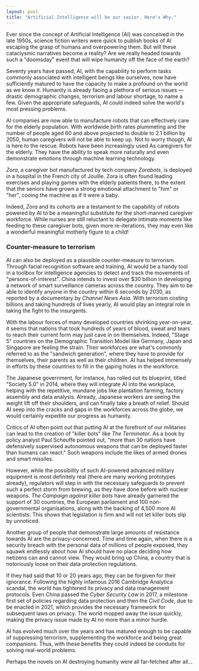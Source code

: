 ```yaml
---
layout: post
title: "Artificial Intelligence will be our savior. Here's Why."
---
```




Ever since the concept of Artificial Intelligence (AI) was conceived in the late 1950s, science fiction writers were quick to publish books of AI escaping the grasp of humans and overpowering them. But will these cataclysmic narratives become a reality? Are we really headed towards such a "doomsday" event that will wipe humanity off the face of the earth?

Seventy years have passed, AI, with the capability to perform tasks commonly associated with intelligent beings like ourselves, now have sufficiently matured to have the capacity to make a profound on the world as we know it. Humanity is already facing a plethora of serious issues — drastic demographic changes, terrorism and labour shortage, to name a few. Given the appropriate safeguards, AI could indeed solve the world's most pressing problems.

AI companies are now able to manufacture robots that can effectively care for the elderly population. With worldwide birth rates plummeting and the number of people aged 60 and above projected to double to 2.1 billion by 2050, human caregivers will not be able to keep up. Not to worry though, AI is here to the rescue. Robots have been increasingly used As caregivers for the elderly. They have the ability to speak more naturally and even demonstrate emotions through machine learning technology. 

*Zora*, a caregiver bot manufactured by tech company *Zorabots*, is deployed in a hospital in the French city of Jouille. Zora is often found leading exercises and playing games with the elderly patients there, to the extent that the seniors have grown a strong emotional attachment to "him" or "her", cooing the machine as if it were a baby. 

Indeed, *Zora* and its cohorts are a testament to the capability of robots powered by AI to be a meaningful substitute for the short-manned caregiver workforce. While nurses are still reluctant to delegate intimate moments like feeding to these caregiver bots, given more re-iterations, they may even like a wonderful meaningful motherly figure to a child!

### Counter-measure to terrorism

AI can also be deployed as a plausible counter-measure to terrorism. Through facial recognition software and training, AI would be a handy tool in a toolbox for intelligence agencies to detect and track the movements of "persons-of-interest". China intends to invest over $30 billion in developing a network of smart surveillance cameras across the country. They aim to be able to identify anyone in the country within 6 seconds by 2030, as reported by a documentary by *Channel News Asia.* With terrorism costing billions and taking hundreds of lives yearly, AI would play an integral role in taking the fight to the insurgents.

With the labour forces of many developed countries shrinking year-on-year, it seems that nations that took hundreds of years of blood, sweat and tears to reach their current form may just cave in on themselves. Indeed, "Stage 5" countries on the Demographic Transition Model like Germany, Japan and Singapore are feeling the strain. Their workforces are what's commonly referred to as the "sandwich generation", where they have to provide for themselves, their parents as well as their children. AI has helped immensely in efforts by these countries to fill in the gaping holes in the workforce. 

The Japanese government, for instance, has rolled out its blueprint, titled "Society 5.0" in 2014, where they will integrate AI into the workplace, helping with the repetitive, mundane jobs like plantation farming, factory assembly and data analysis. Already, Japanese workers are seeing the weight lift off their shoulders, and can finally take a breath of relief. Should AI seep into the cracks and gaps in the workforces across the globe, we would certainly expedite our progress as humanity.

Critics of AI often point out that putting AI at the forefront of our militaries can lead to the creation of "killer bots" like *The Terminator*. As a book by policy analyst Paul Scheuffe pointed out, "more than 30 nations have defensively supervised autonomous weapons that can be deployed faster than humans can react." Such weapons include the likes of armed drones and smart missiles.

However, while the possibility of such AI-powered advanced military equipment is most definitely real (there are many working prototypes already), regulators will step in with the necessary safeguards to prevent such a perfect storm from brewing, as they have done before with nuclear weapons. *The Campaign against killer bots* have already garnered the support of 30 countries, the European parliament and 100 non-governmental organisations, along with the backing of 4,500 more AI scientists. This shows that legislation is firm and will not let killer bots slip by unnoticed.

Another group of people that demonstrate large amounts of resistance towards AI are the privacy-concerned. Time and time again, when there is a security breach with the personal data of millions of people exposed, they squawk endlessly about how AI should have no place deciding how netizens can and cannot view. They would bring up China, a country that is notoriously loose on their data protection  regulations.

If they had said that 10 or 20 years ago, they can be forgiven for their ignorance. Following the highly infamous 2016 Cambridge Analytica scandal, the world has tightened its privacy and data management protocols. Even China passed the *Cyber Security Law* in 2017, a milestone first set of policies regarding data protection and then the *Civil Code*, due to be enacted in 2021, which provides the necessary framework for subsequent laws on privacy. The world mopped away the issue quickly, making the privacy issue made by AI no more than a minor hurdle.

AI has evolved much over the years and has matured enough to be capable of suppressing terrorism, supplementing the workforce and being great companions. Thus, with these benefits they could indeed be conduits for solving real-world problems. 

Perhaps the novels on AI destroying humanity were all far-fetched after all...